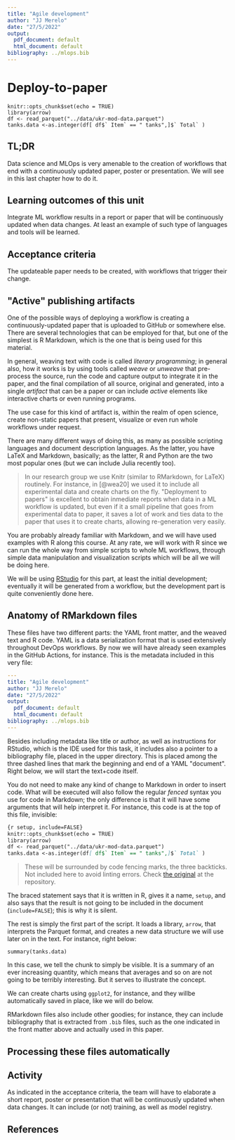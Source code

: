 ```yaml
---
title: "Agile development"
author: "JJ Merelo"
date: "27/5/2022"
output:
  pdf_document: default
  html_document: default
bibliography: ../mlops.bib
---
```

# Deploy-to-paper

```{r setup, include=FALSE}
knitr::opts_chunk$set(echo = TRUE)
library(arrow)
df <- read_parquet("../data/ukr-mod-data.parquet")
tanks.data <-as.integer(df[ df$` Item` == " tanks",]$` Total` )
```

## TL;DR

Data science and MLOps is very amenable to the creation of workflows that end
with a continuously updated paper, poster or presentation. We will see in this
last chapter how to do it.

## Learning outcomes of this unit

Integrate ML workflow results in a report or paper that will be continuously
updated when data changes. At least an example of such type of languages and
tools will be learned.

## Acceptance criteria

The updateable paper needs to be created, with workflows that trigger their
change.

## "Active" publishing artifacts

One of the possible ways of deploying a workflow is creating a
continuously-updated paper that is uploaded to GitHub or somewhere else. There
are several technologies that can be employed for that, but one of the simplest
is R Markdown, which is the one that is being used for this material.

In general, weaving text with code is called *literary programming*; in general
also, how it works is by using tools called *weave* or *unweave* that
pre-process the source, run the code and capture output to integrate it in the
paper, and the final compilation of all source, original and generated, into a
single *artifact* that can be a paper or can include *active* elements like
interactive charts or even running programs.

The use case for this kind of artifact is, within the realm of open science,
create non-static papers that present, visualize or even run whole workflows
under request.

There are many different ways of doing this, as many as possible scripting
languages and document description languages. As the latter, you have LaTeX and
Markdown, basically; as the latter, R and Python are the two most popular ones
(but we can include Julia recently too).

> In our research group we use Knitr (similar to RMarkdown, for LaTeX)
> routinely. For instance, in [@wea20] we used it to include all experimental
> data and create charts on the fly. "Deployment to papers" is excellent to
> obtain inmediate reports when data in a ML workflow is updated, but even if
> it a small pipeline that goes from experimental data to paper, it saves a lot
> of work and ties data to the paper that uses it to create charts, allowing
> re-generation very easily.

You are probably already familiar with Markdown, and we will have used examples
with R along this course. At any rate, we will work with R since we can run the
whole way from simple scripts to whole ML workflows, through simple data
manipulation and visualization scripts which will be all we will be doing here.

We will be using [RStudio](https://rstudio.com) for this part, at least the
initial development; eventually it will be generated from a workflow, but the
development part is quite conveniently done here.

## Anatomy of RMarkdown files

These files have two different parts: the YAML front matter, and the weaved text
and R code. YAML is a data serialization format that is used extensively
throughout DevOps workflows. By now we will have already seen examples in the
GitHub Actions, for instance. This is the metadata included in this very file:

```yaml
---
title: "Agile development"
author: "JJ Merelo"
date: "27/5/2022"
output:
  pdf_document: default
  html_document: default
bibliography: ../mlops.bib
---
```

Besides including metadata like title or author, as well as instructions for
RStudio, which is the IDE used for this task, it includes also a pointer to a
bibliography file, placed in the upper directory. This is placed among the three
dashed lines that mark the beginning and end of a YAML "document". Right below,
we will start the text+code itself.

You do not need to make any kind of change to Markdown in order to insert
code. What will be executed will also follow the regular *fenced* syntax you use
for code in Markdown; the only difference is that it will have some arguments
that will help interpret it. For instance, this code is at the top of this file,
invisible:

```markdown
{r setup, include=FALSE}
knitr::opts_chunk$set(echo = TRUE)
library(arrow)
df <- read_parquet("../data/ukr-mod-data.parquet")
tanks.data <-as.integer(df[ df$` Item` == " tanks",]$` Total` )
```

> These will be surrounded by code fencing marks, the three backticks. Not
> included here to avoid linting errors. Check [the
> original](https://github.com/JJ/nova-mlops/blob/3dc7c1e374ea51d61037f87ac24c8f6c0d4c7f5f/text/07.Papers.md?plain=1#L12-L17)
> at the repository.

The braced statement says that it is
written in R, gives it a name, `setup`, and also says that the result is not
going to be included in the document (`include=FALSE`); this is why it is
silent.

The rest is simply the first part of the script. It loads a library, `arrow`,
that interprets the Parquet format, and creates a new data structure we will use
later on in the text. For instance, right below:

```{r tanks}
summary(tanks.data)
```

In this case, we tell the chunk to simply be visible. It is a summary of an ever
increasing quantity, which means that averages and so on are not going to be
terribly interesting. But it serves to illustrate the concept.

We can create charts using `ggplot2`, for instance, and they willbe
automatically saved in place, like we will do below.

RMarkdown files also include other goodies; for instance, they can include
bibliography that is extracted from `.bib` files, such as the one indicated in
the front matter above and actually used in this paper.

## Processing these files automatically

## Activity

As indicated in the acceptance criteria, the team will have to elaborate a
short report, poster or presentation that will be continuously updated when data
changes. It can include (or not) training, as well as model registry.

## References

